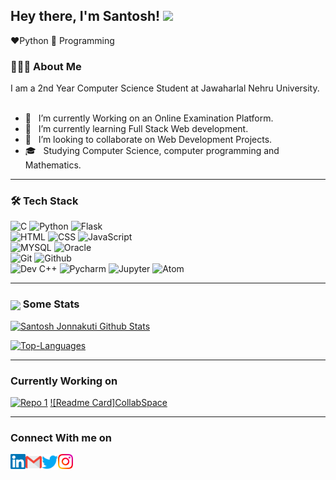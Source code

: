 ## Hey there, I'm Santosh! <img src="https://github.com/souvikguria98/souvikguria98/blob/master/Hi.gif" width="25">

❤️Python 🖤 Programming

### 👨🏻‍💻 About Me 
I am a 2nd Year Computer Science Student at Jawaharlal Nehru University.
<br/><br/>

- 🔭 &nbsp; I’m currently Working on an Online Examination Platform.
- 🌱 &nbsp; I’m currently learning Full Stack Web development.
- 👯 &nbsp; I’m looking to collaborate on Web Development Projects.
- 🎓 &nbsp; Studying Computer Science, computer programming and Mathematics.
---

### 🛠️ Tech Stack

![C](https://img.shields.io/badge/-C-1c3b56?style=flat&logo=c&logoColor=ffffff")
![Python](https://img.shields.io/badge/-Python%203-1c3b56?style=flat&logo=python&logoColor=white)
![Flask](https://img.shields.io/badge/-Flask-1c3b56?style=flat&logo=flask&logoColor=white)
<br/>
![HTML](https://img.shields.io/badge/-HTML%205-E34F26?style=flat&logo=html5&logoColor=white)
![CSS](https://img.shields.io/badge/-CSS%203-1572B6?style=flat&logo=css3&logoColor=white)
![JavaScript](https://img.shields.io/badge/-JavaScript-1572B6?style=flat&logo=javascript&logoColor=eed718)
<br/>
![MYSQL](https://img.shields.io/badge/-MYSQL-4479a1?style=flat&logo=MYSQL&logoColor=red)
![Oracle](https://img.shields.io/badge/-Oracle-4479a1?style=flat&logo=Oracle&logoColor=red)
<br/>
![Git](https://img.shields.io/badge/-Git-black?style=flat&logo=Git)
![Github](https://img.shields.io/badge/-Github-black?style=flat&logo=Github)
<br/>
![Dev C++](https://img.shields.io/badge/-Dev%20C%2B%2B-222d30?style=flat&logo=Dev-C%2B%2B)
![Pycharm](https://img.shields.io/badge/-Pycharm-222d30?style=flat&logo=Pycharm&logoColor=white)
![Jupyter](https://img.shields.io/badge/-Jupyter%20Notebook-222d30?style=flat&logo=Jupyter)
![Atom](https://img.shields.io/badge/-Atom-222d30?style=flat&logo=Atom&logoColor=white)

---
### <img src="https://raw.githubusercontent.com/alexnaiman/alexnaiman/master/resources/stats.png" width="35px" align="center"/> Some Stats
[![Santosh Jonnakuti Github Stats](https://github-readme-stats.vercel.app/api?username=Santoshjonnakuti&show_icons=true&title_color=fff&icon_color=79ff97&text_color=9f9f9f&bg_color=151515)](https://github.com/Santoshjonnakuti)

[![Top-Languages](https://github-readme-stats.vercel.app/api/top-langs/?username=Santoshjonnakuti&theme=tokyonight&show_icons=true)](https://github.com/Santoshjonnakuti)

---

### Currently Working on 
[![Repo 1](https://github-readme-stats.vercel.app/api/pin/?username=Santoshjonnakuti&repo=Web-Development&show_icons=true&theme=radical&title_color=8E2DE2&text_color=fff&icon_color=8E2DE2)](https://github.com/Santoshjonnakuti/Web-Development)
[![Readme Card]CollabSpace](https://github.com/Santoshjonnakuti/CollabSpace)

---

### Connect With me on

<a href="https://www.linkedin.com/in/santoshjonnakuti/">
    <img align="left" alt="Santosh's Linkedin" width="24px" src="https://github.com/hargun79/hargun79/blob/master/Assets/Linkedin.svg" />
  </a>
<a href="mailto:santoshjonnakuti@gmail.com">
    <img align="left" alt="Santosh's Gmail" width="26px" src="https://github.com/hargun79/hargun79/blob/master/Assets/Gmail.svg" />
  </a>
<a href="https://twitter.com/SantoshJonnaku1">
    <img align="left" alt="Santosh's Twitter" width="26px" src="https://github.com/hargun79/hargun79/blob/master/Assets/Twitter.svg" />
  </a>
<a href="https://www.instagram.com/santosh_jonnakuti/">
    <img align="left" alt="Santosh's Instagram" width="24px" src="https://github.com/hargun79/hargun79/blob/master/Assets/Instagram.svg" />
  </a>
